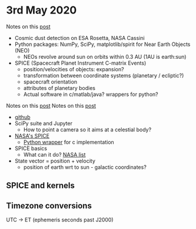 3rd May 2020
===

Notes on this [post](https://www.reddit.com/user/MrAstroThomas/comments/g493ce/space_science_with_python_an_introduction/)
* Cosmic dust detection on ESA Rosetta, NASA Cassini
* Python packages: NumPy, SciPy, matplotlib/spirit for Near Earth Objects (NEO)
    - NEOs revolve around sun on orbits within 0.3 AU (1AU is earth:sun)
* SPICE (Spacecraft Planet Instrument C-matrix Events)
    - position/velocities of objects: expansion? 
    - transformation between coordinate systems (planetary / ecliptic?)
    - spacecraft orientation
    - attributes of planetary bodies
    - Actual software in c/matlab/java? wrappers for python?

Notes on this [post](https://www.reddit.com/r/Physics/comments/g4bg9f/space_science_with_python/)
Notes on this [post](https://www.reddit.com/r/Physics/comments/g5j1yz/space_science_with_python_setup_and_first_steps_1/)
* [github](https://github.com/ThomasAlbin/SpaceScienceTutorial)
* SciPy suite and Jupyter
    - How to point a camera so it aims at a celestial body?
* [NASA's SPICE](https://naif.jpl.nasa.gov/naif/index.html)
    - [Python wrapper](https://github.com/AndrewAnnex/SpiceyPy) for c implementation
* SPICE basics
    - What can it do? [NASA list](https://naif.jpl.nasa.gov/pub/naif/toolkit_docs/Tutorials/pdf/individual_docs/03_spice_overview.pdf)
* State vector = position + velocity
    - position of earth wrt to sun - galactic coordinates? 

## SPICE and kernels



## Timezone conversions

UTC -> ET (ephemeris seconds past J2000)
